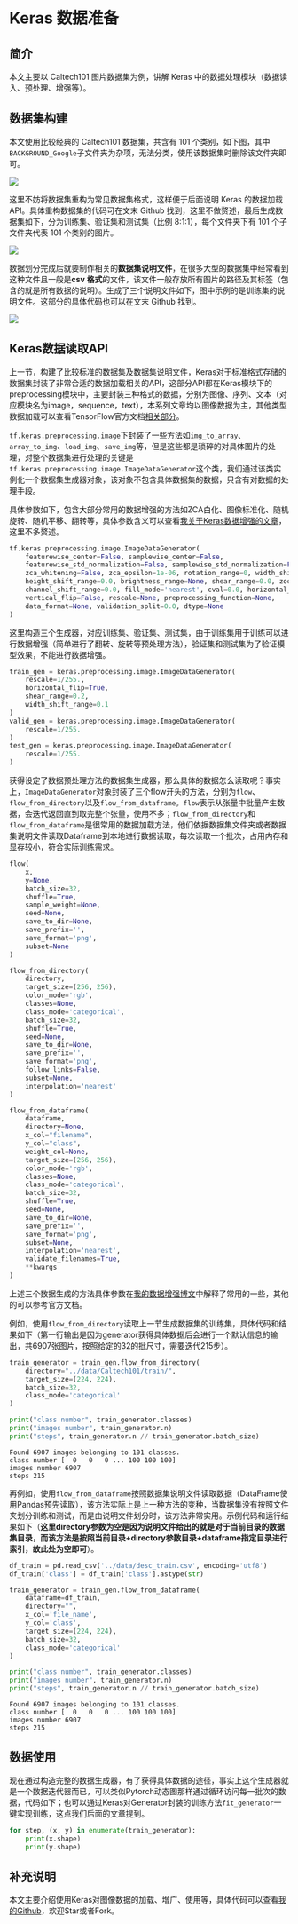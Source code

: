 # Keras 数据准备

## 简介

本文主要以 Caltech101 图片数据集为例，讲解 Keras 中的数据处理模块（数据读入、预处理、增强等）。

## 数据集构建

本文使用比较经典的 Caltech101 数据集，共含有 101 个类别，如下图，其中`BACKGROUND_Google`子文件夹为杂项，无法分类，使用该数据集时删除该文件夹即可。

![](./assets/ds.png)

这里不妨将数据集重构为常见数据集格式，这样便于后面说明 Keras 的数据加载 API。具体重构数据集的代码可在文末 Github 找到，这里不做赘述，最后生成数据集如下，分为训练集、验证集和测试集（比例 8:1:1），每个文件夹下有 101 个子文件夹代表 101 个类别的图片。

![](./assets/ds_split.png)

数据划分完成后就要制作相关的**数据集说明文件**，在很多大型的数据集中经常看到这种文件且一般是**csv 格式**的文件，该文件一般存放所有图片的路径及其标签（包含的就是所有数据的说明）。生成了三个说明文件如下，图中示例的是训练集的说明文件。这部分的具体代码也可以在文末 Github 找到。

![](./assets/desc.png)

## Keras数据读取API
上一节，构建了比较标准的数据集及数据集说明文件，Keras对于标准格式存储的数据集封装了非常合适的数据加载相关的API，这部分API都在Keras模块下的preprocessing模块中，主要封装三种格式的数据，分别为图像、序列、文本（对应模块名为image，sequence，text），本系列文章均以图像数据为主，其他类型数据加载可以查看TensorFlow官方文档[相关部分](https://www.tensorflow.org/api_docs/python/tf/keras/preprocessing/)。

`tf.keras.preprocessing.image`下封装了一些方法如`img_to_array`、`array_to_img`、`load_img`、`save_img`等，但是这些都是琐碎的对具体图片的处理，对整个数据集进行处理的关键是`tf.keras.preprocessing.image.ImageDataGenerator`这个类，我们通过该类实例化一个数据集生成器对象，该对象不包含具体数据集的数据，只含有对数据的处理手段。

具体参数如下，包含大部分常用的数据增强的方法如ZCA白化、图像标准化、随机旋转、随机平移、翻转等，具体参数含义可以查看[我关于Keras数据增强的文章](https://zhouchen.blog.csdn.net/article/details/97495460)，这里不多赘述。

```python
tf.keras.preprocessing.image.ImageDataGenerator(
    featurewise_center=False, samplewise_center=False,
    featurewise_std_normalization=False, samplewise_std_normalization=False,
    zca_whitening=False, zca_epsilon=1e-06, rotation_range=0, width_shift_range=0.0,
    height_shift_range=0.0, brightness_range=None, shear_range=0.0, zoom_range=0.0,
    channel_shift_range=0.0, fill_mode='nearest', cval=0.0, horizontal_flip=False,
    vertical_flip=False, rescale=None, preprocessing_function=None,
    data_format=None, validation_split=0.0, dtype=None
)
```

这里构造三个生成器，对应训练集、验证集、测试集，由于训练集用于训练可以进行数据增强（简单进行了翻转、旋转等预处理方法），验证集和测试集为了验证模型效果，不能进行数据增强。
```python
train_gen = keras.preprocessing.image.ImageDataGenerator(
    rescale=1/255.,
    horizontal_flip=True,
    shear_range=0.2,
    width_shift_range=0.1
)
valid_gen = keras.preprocessing.image.ImageDataGenerator(
    rescale=1/255.
)
test_gen = keras.preprocessing.image.ImageDataGenerator(
    rescale=1/255.
)
```

获得设定了数据预处理方法的数据集生成器，那么具体的数据怎么读取呢？事实上，`ImageDataGenerator`对象封装了三个flow开头的方法，分别为`flow`、`flow_from_directory`以及`flow_from_dataframe`。`flow`表示从张量中批量产生数据，会迭代返回直到取完整个张量，使用不多；`flow_from_directory`和`flow_from_dataframe`是很常用的数据加载方法，他们依据数据集文件夹或者数据集说明文件读取Dataframe到本地进行数据读取，每次读取一个批次，占用内存和显存较小，符合实际训练需求。

```python
flow(
    x,
    y=None,
    batch_size=32,
    shuffle=True,
    sample_weight=None,
    seed=None,
    save_to_dir=None,
    save_prefix='',
    save_format='png',
    subset=None
)
```
```python
flow_from_directory(
    directory,
    target_size=(256, 256),
    color_mode='rgb',
    classes=None,
    class_mode='categorical',
    batch_size=32,
    shuffle=True,
    seed=None,
    save_to_dir=None,
    save_prefix='',
    save_format='png',
    follow_links=False,
    subset=None,
    interpolation='nearest'
)
```
```python
flow_from_dataframe(
    dataframe,
    directory=None,
    x_col="filename",
    y_col="class",
    weight_col=None,
    target_size=(256, 256),
    color_mode='rgb',
    classes=None,
    class_mode='categorical',
    batch_size=32,
    shuffle=True,
    seed=None,
    save_to_dir=None,
    save_prefix='',
    save_format='png',
    subset=None,
    interpolation='nearest',
    validate_filenames=True,
    **kwargs
)
```

上述三个数据生成的方法具体参数在[我的数据增强博文](https://zhouchen.blog.csdn.net/article/details/97495460)中解释了常用的一些，其他的可以参考官方文档。

例如，使用`flow_from_directory`读取上一节生成数据集的训练集，具体代码和结果如下（第一行输出是因为generator获得具体数据后会进行一个默认信息的输出，共6907张图片，按照给定的32的批尺寸，需要迭代215步）。
```python
train_generator = train_gen.flow_from_directory(
    directory="../data/Caltech101/train/",
    target_size=(224, 224),
    batch_size=32,
    class_mode='categorical'
)

print("class number", train_generator.classes)
print("images number", train_generator.n)
print("steps", train_generator.n // train_generator.batch_size)
```
```
Found 6907 images belonging to 101 classes.
class number [  0   0   0 ... 100 100 100]
images number 6907
steps 215
```

再例如，使用`flow_from_dataframe`按照数据集说明文件读取数据（DataFrame使用Pandas预先读取），该方法实际上是上一种方法的变种，当数据集没有按照文件夹划分训练和测试，而是由说明文件划分时，该方法非常实用。示例代码和运行结果如下（**这里directory参数为空是因为说明文件给出的就是对于当前目录的数据集目录，而该方法是按照当前目录+directory参数目录+dataframe指定目录进行索引，故此处为空即可**）。

```python
df_train = pd.read_csv('../data/desc_train.csv', encoding='utf8')
df_train['class'] = df_train['class'].astype(str)

train_generator = train_gen.flow_from_dataframe(
    dataframe=df_train,
    directory="",
    x_col='file_name',
    y_col='class',
    target_size=(224, 224),
    batch_size=32,
    class_mode='categorical'
)

print("class number", train_generator.classes)
print("images number", train_generator.n)
print("steps", train_generator.n // train_generator.batch_size)
```
```
Found 6907 images belonging to 101 classes.
class number [  0   0   0 ... 100 100 100]
images number 6907
steps 215
```

## 数据使用
现在通过构造完整的数据生成器，有了获得具体数据的途径，事实上这个生成器就是一个数据迭代器而已，可以类似Pytorch动态图那样通过循环访问每一批次的数据，代码如下；也可以通过Keras对Generator封装的训练方法`fit_generator`一键实现训练，这点我们后面的文章提到。

```python
for step, (x, y) in enumerate(train_generator):
    print(x.shape)
    print(y.shape)
```


## 补充说明
本文主要介绍使用Keras对图像数据的加载、增广、使用等，具体代码可以查看[我的Github](https://github.com/luanshiyinyang/Tutorial/tree/Keras)，欢迎Star或者Fork。

